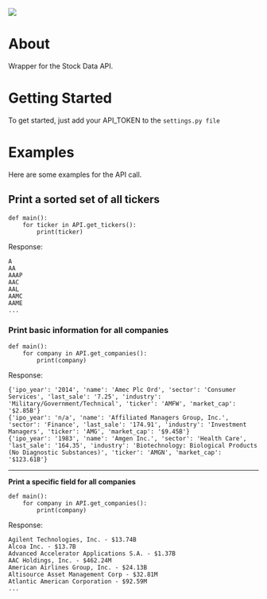 ![](http://i.imgur.com/hgUWSf0.png)

# About

Wrapper for the Stock Data API.

# Getting Started

To get started, just add your API_TOKEN to the `settings.py file`

# Examples

Here are some examples for the API call.



## Print a sorted set of all tickers
```
def main():
    for ticker in API.get_tickers():
        print(ticker)
```

Response:
```
A
AA
AAAP
AAC
AAL
AAMC
AAME
...
```

### Print basic information for all companies
```
def main():
    for company in API.get_companies():
        print(company)
```

Response:
```
{'ipo_year': '2014', 'name': 'Amec Plc Ord', 'sector': 'Consumer Services', 'last_sale': '7.25', 'industry': 'Military/Government/Technical', 'ticker': 'AMFW', 'market_cap': '$2.85B'}
{'ipo_year': 'n/a', 'name': 'Affiliated Managers Group, Inc.', 'sector': 'Finance', 'last_sale': '174.91', 'industry': 'Investment Managers', 'ticker': 'AMG', 'market_cap': '$9.45B'}
{'ipo_year': '1983', 'name': 'Amgen Inc.', 'sector': 'Health Care', 'last_sale': '164.35', 'industry': 'Biotechnology: Biological Products (No Diagnostic Substances)', 'ticker': 'AMGN', 'market_cap': '$123.61B'}
```

***

**Print a specific field for all companies**
```
def main():
    for company in API.get_companies():
        print(company)
```

Response:
```
Agilent Technologies, Inc. - $13.74B
Alcoa Inc. - $13.7B
Advanced Accelerator Applications S.A. - $1.37B
AAC Holdings, Inc. - $462.24M
American Airlines Group, Inc. - $24.13B
Altisource Asset Management Corp - $32.81M
Atlantic American Corporation - $92.59M
...
```